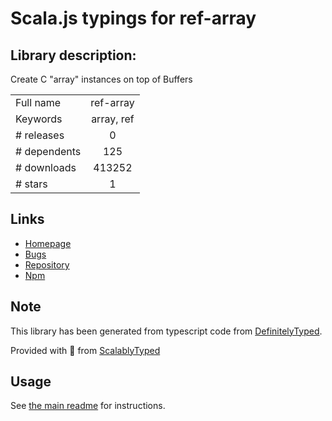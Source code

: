 
# Scala.js typings for ref-array


## Library description:
Create C "array" instances on top of Buffers

|                    |                 |
| ------------------ | :-------------: |
| Full name          | ref-array |
| Keywords           | array, ref |
| # releases         | 0 |
| # dependents       | 125 |
| # downloads        | 413252 |
| # stars            | 1 |

## Links
- [Homepage](https://github.com/TooTallNate/ref-array#readme)
- [Bugs](https://github.com/TooTallNate/ref-array/issues)
- [Repository](https://github.com/TooTallNate/ref-array)
- [Npm](https://www.npmjs.com/package/ref-array)
    


## Note
This library has been generated from typescript code from [DefinitelyTyped](https://definitelytyped.org).

Provided with :purple_heart: from [ScalablyTyped](https://github.com/oyvindberg/ScalablyTyped)

## Usage
See [the main readme](../../readme.md) for instructions.


